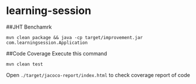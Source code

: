 # learning-session
##JHT Benchamrk
```
mvn clean package && java -cp target/improvement.jar com.learningsession.Application
```
##Code Coverage
Execute this command
```
mvn clean test
```
Open `./target/jacoco-report/index.html` to check coverage report of code
